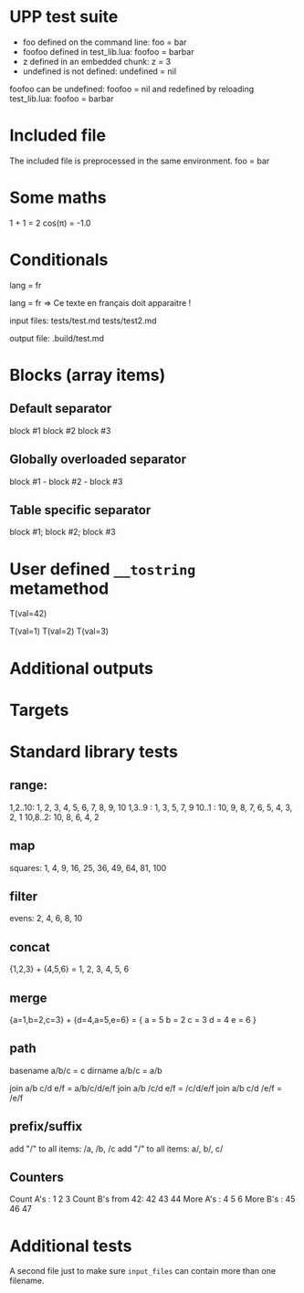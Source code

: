 # UPP test suite



- foo defined on the command line: foo = bar
- foofoo defined in test_lib.lua: foofoo = barbar
- z defined in an embedded chunk: z = 3
- undefined is not defined: undefined = nil

foofoo can be undefined: foofoo = nil
and redefined by reloading test_lib.lua: foofoo = barbar

# Included file

The included file is preprocessed in the same environment.
foo = bar


# Some maths

1 + 1 = 2
cos(π) = -1.0

# Conditionals



lang = fr

lang = fr => Ce texte en français doit apparaitre !




input files: tests/test.md tests/test2.md

output file: .build/test.md

# Blocks (array items)



## Default separator

block #1
block #2
block #3

## Globally overloaded separator


block #1 - block #2 - block #3


## Table specific separator



block #1; block #2; block #3

# User defined `__tostring` metamethod



T(val=42)



T(val=1)
T(val=2)
T(val=3)

# Additional outputs





# Targets



# Standard library tests




## range:

1,2..10: 1, 2, 3, 4, 5, 6, 7, 8, 9, 10
1,3..9 : 1, 3, 5, 7, 9
10..1  : 10, 9, 8, 7, 6, 5, 4, 3, 2, 1
10,8..2: 10, 8, 6, 4, 2

## map

squares: 1, 4, 9, 16, 25, 36, 49, 64, 81, 100

## filter

evens: 2, 4, 6, 8, 10

## concat

{1,2,3} + {4,5,6} = 1, 2, 3, 4, 5, 6

## merge

{a=1,b=2,c=3} + {d=4,a=5,e=6} = {
  a = 5
  b = 2
  c = 3
  d = 4
  e = 6
}

## path

basename a/b/c = c
dirname  a/b/c = a/b

join a/b c/d e/f = a/b/c/d/e/f
join a/b /c/d e/f = /c/d/e/f
join a/b c/d /e/f = /e/f

## prefix/suffix

add "/" to all items: /a, /b, /c
add "/" to all items: a/, b/, c/

## Counters



Count A's        : 1 2 3
Count B's from 42: 42 43 44
More A's         : 4 5 6
More B's         : 45 46 47
# Additional tests

A second file just to make sure `input_files` can contain more than one filename.
